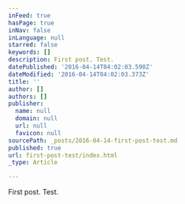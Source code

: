 ```yaml
---
inFeed: true
hasPage: true
inNav: false
inLanguage: null
starred: false
keywords: []
description: First post. Test.
datePublished: '2016-04-14T04:02:03.598Z'
dateModified: '2016-04-14T04:02:03.373Z'
title: ''
author: []
authors: []
publisher:
  name: null
  domain: null
  url: null
  favicon: null
sourcePath: _posts/2016-04-14-first-post-test.md
published: true
url: first-post-test/index.html
_type: Article

---
```

First post. Test.